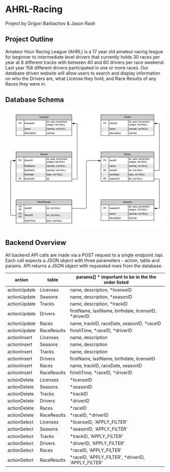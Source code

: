 # AHRL-Racing

Project by Grigori Barbachov & Jason Rash

## Project Outline
Amateur Hour Racing League (AHRL) is a 17 year old amateur racing league for beginner to intermediate level drivers that currently holds 30 races per year at 8 different tracks with between 40 and 60 drivers per race weekend. Last year 158 different drivers participated in one or more races. Our database driven website will allow users to search and display information on who the Drivers are, what License they hold, and Race Results of any Races they were in.

## Database Schema
<img src="https://github.com/JasonMRash/AHRL-Racing/blob/master/readmepictures/AHRL-Schema.png">

## Backend Overview
All backend API calls are made via a POST request to a single endpoint <api URL>/api. Each call expects a JSON object with three parameters - action, table and params. API returns a JSON object with requested rows from the database.

|action|table|params[] * important to be in the the order listed|
|---|---|---|
|actionUpdate|Licenses|name, description, *licenseID|
|actionUpdate|Seasons|name, description, *seasonID|
|actionUpdate|Tracks|name, description, *trackID|
|actionUpdate|Drivers|firstName, lastName, birthdate, licenseID, *driverID|
|actionUpdate|Races|name, trackID, raceDate, seasonID, *raceID|
|actionUpdate|RaceResults|finishTime, *raceID, *driverID|
|actionInsert|Licenses|name, description|
|actionInsert|Seasons|name, description|
|actionInsert|Tracks|name, description|
|actionInsert|Drivers|firstName, lastName, birthdate, licenseID|
|actionInsert|Races|name, trackID, raceDate, seasonID|
|actionInsert|RaceResults|finishTime, *raceID, *driverID|
|actionDelete|Licenses|*licenseID|
|actionDelete|Seasons|*seasonID|
|actionDelete|Tracks|*trackID|
|actionDelete|Drivers|*driverID|
|actionDelete|Races|*raceID|
|actionDelete|RaceResults|*raceID, *driverID|
|actionSelect|Licenses|*licenseID, 'APPLY_FILTER'|
|actionSelect|Seasons|*seasonID, 'APPLY_FILTER'|
|actionSelect|Tracks|*trackID, 'APPLY_FILTER'|
|actionSelect|Drivers|*driverID, 'APPLY_FILTER'|
|actionSelect|Races|*raceID, 'APPLY_FILTER'|
|actionSelect|RaceResults|*raceID, 'APPLY_FILTER', *driverID, 'APPLY_FILTER'|
